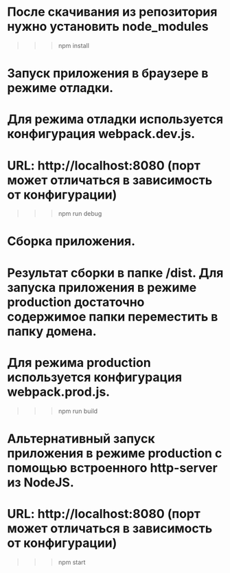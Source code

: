# После скачивания из репозитория нужно установить node_modules
>>>npm install

# Запуск приложения в браузере в режиме отладки. 
# Для режима отладки используется конфигурация webpack.dev.js.
# URL: http://localhost:8080 (порт может отличаться в зависимость от конфигурации)
>>>npm run debug

# Сборка приложения. 
# Результат сборки в папке /dist. Для запуска приложения в режиме production достаточно содержимое папки переместить в папку домена. 
# Для режима production используется конфигурация webpack.prod.js.
>>>npm run build

# Альтернативный запуск приложения в режиме production с помощью встроенного http-server из NodeJS.
# URL: http://localhost:8080 (порт может отличаться в зависимость от конфигурации)
>>>npm start